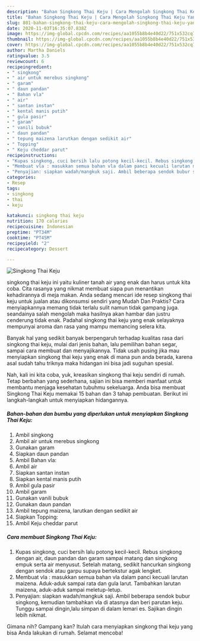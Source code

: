 ```yaml
---
description: "Bahan Singkong Thai Keju | Cara Mengolah Singkong Thai Keju Yang Bikin Ngiler"
title: "Bahan Singkong Thai Keju | Cara Mengolah Singkong Thai Keju Yang Bikin Ngiler"
slug: 801-bahan-singkong-thai-keju-cara-mengolah-singkong-thai-keju-yang-bikin-ngiler
date: 2020-11-03T16:35:07.838Z
image: https://img-global.cpcdn.com/recipes/aa1055b8b4e40d22/751x532cq70/singkong-thai-keju-foto-resep-utama.jpg
thumbnail: https://img-global.cpcdn.com/recipes/aa1055b8b4e40d22/751x532cq70/singkong-thai-keju-foto-resep-utama.jpg
cover: https://img-global.cpcdn.com/recipes/aa1055b8b4e40d22/751x532cq70/singkong-thai-keju-foto-resep-utama.jpg
author: Martha Daniels
ratingvalue: 3.5
reviewcount: 6
recipeingredient:
- " singkong"
- " air untuk merebus singkong"
- " garam"
- " daun pandan"
- " Bahan vla"
- " air"
- " santan instan"
- " kental manis putih"
- " gula pasir"
- " garam"
- " vanili bubuk"
- " daun pandan"
- " tepung maizena larutkan dengan sedikit air"
- " Topping"
- " Keju cheddar parut"
recipeinstructions:
- "Kupas singkong, cuci bersih lalu potong kecil-kecil. Rebus singkong dengan air, daun pandan dan garam sampai matang dan singkong empuk serta air menyusut. Setelah matang, sedikit hancurkan singkong dengan sendok atau garpu supaya bertekstur agak lengket."
- "Membuat vla : masukkan semua bahan vla dalam panci kecuali larutan maizena. Aduk-aduk sampai rata dan gula larut. Tambahkan larutan maizena, aduk-aduk sampai meletup-letup."
- "Penyajian: siapkan wadah/mangkuk saji. Ambil beberapa sendok bubur singkong, kemudian tambahkan vla di atasnya dan beri parutan keju. Tunggu sampai dingin,lalu simpan di dalam lemari es. Sajikan dingin lebih nikmat."
categories:
- Resep
tags:
- singkong
- thai
- keju

katakunci: singkong thai keju 
nutrition: 170 calories
recipecuisine: Indonesian
preptime: "PT34M"
cooktime: "PT45M"
recipeyield: "2"
recipecategory: Dessert

---
```



![Singkong Thai Keju](https://img-global.cpcdn.com/recipes/aa1055b8b4e40d22/751x532cq70/singkong-thai-keju-foto-resep-utama.jpg)


singkong thai keju ini yaitu kuliner tanah air yang enak dan harus untuk kita coba. Cita rasanya yang nikmat membuat siapa pun menantikan kehadirannya di meja makan.
Anda sedang mencari ide resep singkong thai keju untuk jualan atau dikonsumsi sendiri yang Mudah Dan Praktis? Cara menyiapkannya memang tidak terlalu sulit namun tidak gampang juga. seandainya salah mengolah maka hasilnya akan hambar dan justru cenderung tidak enak. Padahal singkong thai keju yang enak selayaknya mempunyai aroma dan rasa yang mampu memancing selera kita.

Banyak hal yang sedikit banyak berpengaruh terhadap kualitas rasa dari singkong thai keju, mulai dari jenis bahan, lalu pemilihan bahan segar, sampai cara membuat dan menyajikannya. Tidak usah pusing jika mau menyiapkan singkong thai keju yang enak di mana pun anda berada, karena asal sudah tahu triknya maka hidangan ini bisa jadi suguhan spesial.




Nah, kali ini kita coba, yuk, kreasikan singkong thai keju sendiri di rumah. Tetap berbahan yang sederhana, sajian ini bisa memberi manfaat untuk membantu menjaga kesehatan tubuhmu sekeluarga. Anda bisa membuat Singkong Thai Keju memakai 15 bahan dan 3 tahap pembuatan. Berikut ini langkah-langkah untuk menyiapkan hidangannya.

<!--inarticleads1-->

##### Bahan-bahan dan bumbu yang diperlukan untuk menyiapkan Singkong Thai Keju:

1. Ambil  singkong
1. Ambil  air untuk merebus singkong
1. Gunakan  garam
1. Siapkan  daun pandan
1. Ambil  Bahan vla:
1. Ambil  air
1. Siapkan  santan instan
1. Siapkan  kental manis putih
1. Ambil  gula pasir
1. Ambil  garam
1. Gunakan  vanili bubuk
1. Gunakan  daun pandan
1. Ambil  tepung maizena, larutkan dengan sedikit air
1. Siapkan  Topping:
1. Ambil  Keju cheddar parut




<!--inarticleads2-->

##### Cara membuat Singkong Thai Keju:

1. Kupas singkong, cuci bersih lalu potong kecil-kecil. Rebus singkong dengan air, daun pandan dan garam sampai matang dan singkong empuk serta air menyusut. Setelah matang, sedikit hancurkan singkong dengan sendok atau garpu supaya bertekstur agak lengket.
1. Membuat vla : masukkan semua bahan vla dalam panci kecuali larutan maizena. Aduk-aduk sampai rata dan gula larut. Tambahkan larutan maizena, aduk-aduk sampai meletup-letup.
1. Penyajian: siapkan wadah/mangkuk saji. Ambil beberapa sendok bubur singkong, kemudian tambahkan vla di atasnya dan beri parutan keju. Tunggu sampai dingin,lalu simpan di dalam lemari es. Sajikan dingin lebih nikmat.




Gimana nih? Gampang kan? Itulah cara menyiapkan singkong thai keju yang bisa Anda lakukan di rumah. Selamat mencoba!

